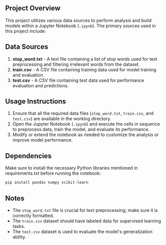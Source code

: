 ## Project Overview
This project utilizes various data sources to perform analysis and build models within a Jupyter Notebook (`.ipynb`). The primary sources used in this project include:

## Data Sources
1. **stop_word.txt** - A text file containing a list of stop words used for text preprocessing and filtering irrelevant words from the dataset.
2. **train.csv** - A CSV file containing training data used for model training and evaluation.
3. **test.csv** - A CSV file containing test data used for performance evaluation and predictions.

## Usage Instructions
1. Ensure that all the required data files (`stop_word.txt`, `train.csv`, and `test.csv`) are available in the working directory.
2. Open the Jupyter Notebook (`.ipynb`) and execute the cells in sequence to preprocess data, train the model, and evaluate its performance.
3. Modify or extend the notebook as needed to customize the analysis or improve model performance.

## Dependencies
Make sure to install the necessary Python libraries mentioned in requirements.txt before running the notebook:
```bash
pip install pandas numpy scikit-learn
```

## Notes
- The `stop_word.txt` file is crucial for text preprocessing; make sure it is correctly formatted.
- The `train.csv` dataset should have labeled data for supervised learning tasks.
- The `test.csv` dataset is used to evaluate the model's generalization ability.
